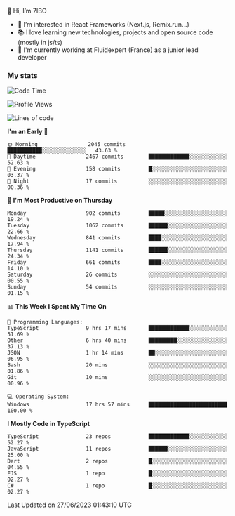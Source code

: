 👋 Hi, I’m 7IBO

- 👀 I’m interested in React Frameworks (Next.js, Remix.run...)
- 📚 I love learning new technologies, projects and open source code (mostly in js/ts)
- 💼 I'm currently working at Fluidexpert (France) as a junior lead developer

### My stats
<!--START_SECTION:waka-->
![Code Time](http://img.shields.io/badge/Code%20Time-47%20hrs%2052%20mins-blue)

![Profile Views](http://img.shields.io/badge/Profile%20Views-0-blue)

![Lines of code](https://img.shields.io/badge/From%20Hello%20World%20I%27ve%20Written-6.5%20million%20lines%20of%20code-blue)

**I'm an Early 🐤** 

```text
🌞 Morning                2045 commits        ███████████░░░░░░░░░░░░░░   43.63 % 
🌆 Daytime                2467 commits        █████████████░░░░░░░░░░░░   52.63 % 
🌃 Evening                158 commits         █░░░░░░░░░░░░░░░░░░░░░░░░   03.37 % 
🌙 Night                  17 commits          ░░░░░░░░░░░░░░░░░░░░░░░░░   00.36 % 
```
📅 **I'm Most Productive on Thursday** 

```text
Monday                   902 commits         █████░░░░░░░░░░░░░░░░░░░░   19.24 % 
Tuesday                  1062 commits        ██████░░░░░░░░░░░░░░░░░░░   22.66 % 
Wednesday                841 commits         ████░░░░░░░░░░░░░░░░░░░░░   17.94 % 
Thursday                 1141 commits        ██████░░░░░░░░░░░░░░░░░░░   24.34 % 
Friday                   661 commits         ████░░░░░░░░░░░░░░░░░░░░░   14.10 % 
Saturday                 26 commits          ░░░░░░░░░░░░░░░░░░░░░░░░░   00.55 % 
Sunday                   54 commits          ░░░░░░░░░░░░░░░░░░░░░░░░░   01.15 % 
```


📊 **This Week I Spent My Time On** 

```text
💬 Programming Languages: 
TypeScript               9 hrs 17 mins       █████████████░░░░░░░░░░░░   51.69 % 
Other                    6 hrs 40 mins       █████████░░░░░░░░░░░░░░░░   37.13 % 
JSON                     1 hr 14 mins        ██░░░░░░░░░░░░░░░░░░░░░░░   06.95 % 
Bash                     20 mins             ░░░░░░░░░░░░░░░░░░░░░░░░░   01.86 % 
Git                      10 mins             ░░░░░░░░░░░░░░░░░░░░░░░░░   00.96 % 

💻 Operating System: 
Windows                  17 hrs 57 mins      █████████████████████████   100.00 % 
```

**I Mostly Code in TypeScript** 

```text
TypeScript               23 repos            █████████████░░░░░░░░░░░░   52.27 % 
JavaScript               11 repos            ██████░░░░░░░░░░░░░░░░░░░   25.00 % 
Dart                     2 repos             █░░░░░░░░░░░░░░░░░░░░░░░░   04.55 % 
EJS                      1 repo              █░░░░░░░░░░░░░░░░░░░░░░░░   02.27 % 
C#                       1 repo              █░░░░░░░░░░░░░░░░░░░░░░░░   02.27 % 
```




 Last Updated on 27/06/2023 01:43:10 UTC
<!--END_SECTION:waka-->
